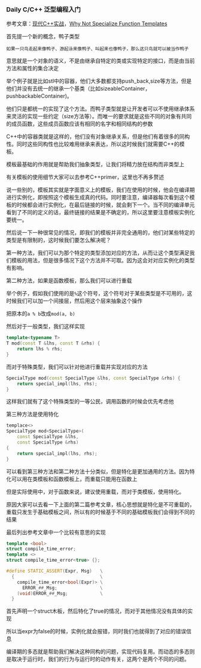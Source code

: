 ### Daily C/C++ 泛型编程入门

参考文章：[现代C++实战](https://time.geekbang.org/column/article/179363)，[Why Not Specialize Function Templates](http://www.gotw.ca/publications/mill17.htm)

首先提一个新的概念，鸭子类型

`如果一只鸟走起来像鸭子、游起泳来像鸭子、叫起来也像鸭子，那么这只鸟就可以被当作鸭子`

意思就是一个对象的语义，不是由继承自特定的类或实现特定的接口，而是由当前方法和属性的集合决定

举个例子就是比如stl中的容器，他们大多数都支持push_back,size等方法，但是他们并没有去统一的继承一个基类（比如sizeableContainer，pushbackableContainer)。

他们只是都统一的实现了这个方法。而鸭子类型就是让开发者可以不使用继承体系来灵活的实现一些约定（size方法等）。而唯一的要求就是这些不同的对象有共同的成员函数，这些成员函数应该有相同的名字和相同结构的参数

C++中的容器类就是这样的，他们没有对象继承关系，但是他们有着很多的同构性。同时这些同构性也比较难用继承来表达，所以这时候我们就需要C++的模板。

模板最基础的作用就是帮助我们抽象类型，让我们将精力放在结构而非类型上

有关模板的使用细节大家可以去参考C++primer，这里也不再多赘述

说一些别的，模板其实就是字面意义上的模板，我们在使用的时候，他会在编译期进行实例化，即按照这个模板生成真的代码。同时要注意，编译器每次看到这个模板的时候都会进行实例化，在最后链接的时候，就会剩下一个。当不同的编译单元看到了不同的定义的话，最终链接的结果是不确定的，所以这里要注意模板实例化要统一。

然后说一下一种很常见的情况，即我们的模板并非完全通用的，他们对某些特定的类型是有限制的，这时候我们要怎么解决呢？

第一种方法，我们可以为那个特定的类型添加对应的方法，从而让这个类型满足我们模板的用法，但是很多情况下这个方法并不可取。因为这会对对应实例化的类型有影响。

第二种方法，如果是函数模板，那么我们可以进行重载

举个例子，假如我们使用的是`%`这个符号，这个符号对于某些类型是不可用的，这时候我们可以加一个间接层，然后用这个层来抽象这个操作

把原本的`a % b`改成`mod(a, b)`

然后对于一般类型，我们这样实现

```cpp
template<typename T>
T mod(const T &lhs, const T &rhs) {
    return lhs % rhs;
}
```

而对于特殊类型，我们可以针对他进行重载并实现对应的方法

```cpp
SpecialType mod(const SpecialType &lhs, const SpecialType &rhs) {
    return special_impl(lhs, rhs);
}
```

这样我们就有了这个特殊类型的一等公民，调用函数的时候会优先考虑他

第三种方法是使用特化

```cpp
templace<>
SpecialType mod<SpecialType>(
    const SpecialType &lhs,
    const SpecialType &rhs)
{
    return special_impl(lhs, rhs);
}
```

可以看到第三种方法和第二种方法十分类似，但是特化是更加通用的方法。因为特化可以用在类模板和函数模板上，而重载只能用在函数上

但是实际使用中，对于函数来说，建议使用重载，而对于类模板，使用特化。

原因大家可以去看一下上面的第二篇参考文章，核心思想就是特化是不可重载的，重载只发生于基础模板之间，所以有的时候基于不同的基础模板我们会得到不同的结果

最后列出参考文章中一个比较有意思的实现

```cpp
template <bool>
struct compile_time_error;
template <>
struct compile_time_error<true> {};

#define STATIC_ASSERT(Expr, Msg)   \
  {                                \
    compile_time_error<bool(Expr)> \
      ERROR_##_Msg;                \
    (void)ERROR_##_Msg;            \
  }
```

首先声明一个struct木板，然后特化了true的情况，而对于其他情况没有具体的实现

所以当expr为false的时候，实例化就会报错，同时我们也就得到了对应的错误信息

编译期的多态就是帮助我们解决这种同构的问题，实现代码复用。而动态的多态则是取决于运行时，我们的行为与运行时的动作有关，这两个是两个不同的问题。